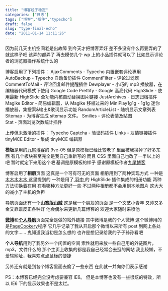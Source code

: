 ```yaml
---
title: "博客趋于稳定"
categories: ["日志"]
tags: ["博客","插件","typecho"]
draft: false
slug: "type-final-echo"
date: "2011-01-14 11:11:26"
---
```


因为前几天主机空间老是出故障
到今天才把博客弄好
差不多没有什么再要弄的了
就这样子吧
该弄的都弄了
再去模仿几个 wp 上的小品插件就可以了
比如显示评论者的浏览器操作系统什么的

博客启用了下列插件：
AjaxComments       - Typecho 内置嵌套评论專用
AutoBackup               - Typecho 自动备份插件
CommentFilter       - 评论过滤器    
CommentToMail      -  评论回复邮件提醒插件
Dewplayer              -  小巧的 mp3 播放器，在编辑器代码模式下使用
Google Code Prettify - Google 高亮代码
HighSlide             -   使用最新 HighSlide 全功能内核自动替换图片链接
JustArchives     -   日志归档插件
Magike Editor - 简易编辑器，从 Magike 移植过来的
MiniPlay1g1g      -  1g1g 迷你播放器，集搜索&输出&歌词显示功能 
RandomArticleList  -   随机显示文章列表
Sitemap              -   为博客生成 sitemap 文件。
Smilies                -   评论表情及贴图    
Stat                   -  页面浏览次数统计插件

上传但未激活的插件：
Typecho Captcha  -   验证码插件
Links                   -   友情链接插件    
tinyMCE Editor     -    集成 tinyMCE 编辑器

<strong>模板</strong>是用的<a href="http://justs.me/" target="_blank">九尾博客</a>的 9ve-05
但是原模板已经比较老了
里面被我换掉了好多东西
有几个板块甚至完全是我自己重新写的
而且 CSS 里面自己也改了一半以上的吧
暂时就定下来用这个吧
基调是原模板的样子
感谢原模板作者<a href="http://justs.me/" target="_blank">九尾博客</a>

博客启用了<strong>相册</strong>页面
这真是一个可有可无的页面
相册用到了两种实现方式
一种是<a href="http://immmmm.com/latest-flickr-pictures-show.html" title="感谢 木木木木木 提供的技术" target="_blank"> 木木木木木 </a>这里提到的
一种是用了<a href="http://www.jzwalk.com/archives/net/highslide-for-typecho" title="感谢 羽中 提供的技术" target="_blank"> 羽中 </a>的 HighSlide 插件集成的相册功能
两种方法切换着在用
在看哪种方法更好一些 
不过两种相册都不会用到本地图片
这大大的减小了主机的负担

导航页面还有一个<a href="http://eallion.com/category/sz/" target="_blank"><strong>山寨版山贼</strong></a>
这是我一个朋友的页面
是一个文艺小青年
又帅又多金又靠谱反正各种好
他会偶尔来更新几篇博客的
欢迎大家随时来喷他

<a href="http://t.eallion.com/" target="_blank"><strong>微博</strong></a>和<a href="http://s.eallion.com/" target="_blank"><strong>个人导航</strong></a>页面完全是做的站外链接
其中微博是我的个人微博
这个微博用的是<a href="http://www.pagecookery.com/" target="_blank">PageCookery</a>程序
它几乎记录了我从开启那个微博以来所有 post 到网上各处的文字……
鬼知道我当初是怎么想的
也许是想记录给我的子子孙孙看吧

<strong>个人导航</strong>用到了我另外一个闲置的空间
索性就用来放一些自己用的外链图片，mp3，文件什么的
那个主页上收集的都是我自己经常会去逛的网站
我比较懒，不爱输网址，我喜欢点点鼠标的便捷

另外还有就是到各个博客里面去偷了一些东西
在此就一并向你们表示感谢

PS：本博客已经完全没考虑要兼容 IE6。
但是本博客也没有一些很炫的特效，所以 IE6 下的显示效果也不是太烂。
